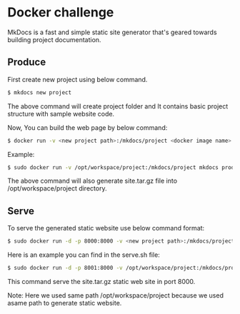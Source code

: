 # Docker challenge

MkDocs is a fast and simple static site generator that's geared towards building project documentation.

## Produce

First create new project using below command.

```bash
$ mkdocs new project
```
The above command will create project folder and It contains basic project structure with sample website code.

Now, You can build the web page by below command:

```bash
$ docker run -v <new project path>:/mkdocs/project <docker image name> produce
```
Example:

```bash
$ sudo docker run -v /opt/workspace/project:/mkdocs/project mkdocs produce
```

The above command will also generate site.tar.gz file into /opt/workspace/project directory.

## Serve

To serve the generated static website use below command format:

```bash
$ sudo docker run -d -p 8000:8000 -v <new project path>:/mkdocs/project <docker image name> serve
```

Here is an example you can find in the serve.sh file:
```bash
$ sudo docker run -d -p 8001:8000 -v /opt/workspace/project:/mkdocs/project mkdocs serve
```

This command serve the site.tar.gz static web site in port 8000.

Note: Here we used same path /opt/workspace/project because we used asame path to generate static website.
